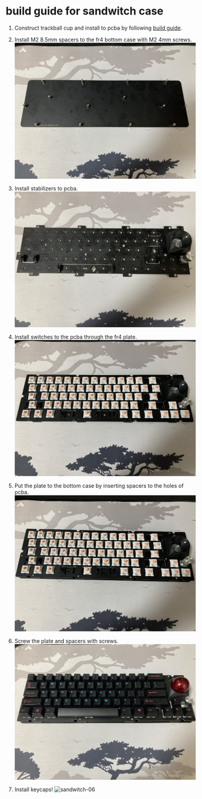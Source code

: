 # build guide for sandwitch case
1. Construct trackball cup and install to pcba by following [build guide](https://github.com/bbrfkr/dynamis-keyboard/blob/master/trackball-cup/BUILD.md).

1. Install M2 8.5mm spacers to the fr4 bottom case with M2 4mm screws.
    ![sandwitch-01](https://github.com/bbrfkr/dynamis-keyboard/blob/images/images/sandwitch-01.jpg?raw=true)

1. Install stabilizers to pcba.
    ![sandwitch-02](https://github.com/bbrfkr/dynamis-keyboard/blob/images/images/sandwitch-02.jpg?raw=true)

1. Install switches to the pcba through the fr4 plate.
    ![sandwitch-03](https://github.com/bbrfkr/dynamis-keyboard/blob/images/images/sandwitch-03.jpg?raw=true)

1. Put the plate to the bottom case by inserting spacers to the holes of pcba.
    ![sandwitch-04](https://github.com/bbrfkr/dynamis-keyboard/blob/images/images/sandwitch-04.jpg?raw=true)

1. Screw the plate and spacers with screws.
    ![sandwitch-05](https://github.com/bbrfkr/dynamis-keyboard/blob/images/images/sandwitch-05.jpg?raw=true)

1. Install keycaps!
    ![sandwitch-06](https://github.com/bbrfkr/dynamis-keyboard/blob/images/images/sandwitch-06.jpg?raw=true)
